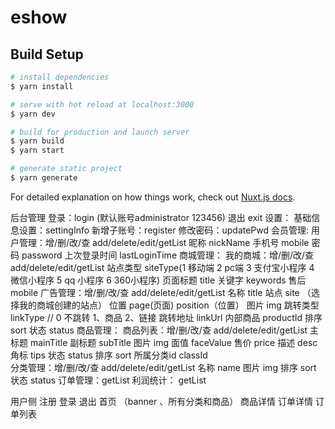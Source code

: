 # eshow

## Build Setup

```bash
# install dependencies
$ yarn install

# serve with hot reload at localhost:3000
$ yarn dev

# build for production and launch server
$ yarn build
$ yarn start

# generate static project
$ yarn generate
```

For detailed explanation on how things work, check out [Nuxt.js docs](https://nuxtjs.org).


后台管理
登录：login (默认账号administrator 123456)
退出 exit
设置：
    基础信息设置：settingInfo
    新增子账号：register
    修改密码：updatePwd
会员管理:
    用户管理：增/删/改/查 add/delete/edit/getList
        昵称 nickName
        手机号 mobile
        密码 password
        上次登录时间 lastLoginTime
商城管理：
    我的商城：增/删/改/查 add/delete/edit/getList
        站点类型  siteType(1 移动端 2 pc端 3 支付宝小程序 4 微信小程序 5 qq 小程序 6 360小程序)
        页面标题 title
        关键字  keywords
        售后   mobile
广告管理：增/删/改/查 add/delete/edit/getList
    名称 title
    站点  site （选择我的商城创建的站点）
    位置  page(页面)  position（位置）
    图片  img
    跳转类型 linkType  // 0 不跳转 1、商品 2、链接
    跳转地址 linkUrl
    内部商品 productId
    排序 sort
    状态 status
商品管理：
    商品列表：增/删/改/查 add/delete/edit/getList
        主标题  mainTitle
        副标题 subTitle
        图片 img
        面值 faceValue
        售价 price
        描述 desc
        角标 tips
        状态 status
        排序  sort
        所属分类id classId   
    分类管理：增/删/改/查 add/delete/edit/getList
        名称 name
        图片 img
        排序 sort
        状态 status
订单管理：getList
利润统计： getList

用户侧
注册
登录
退出
首页 （banner 、所有分类和商品）
商品详情
订单详情
订单列表

